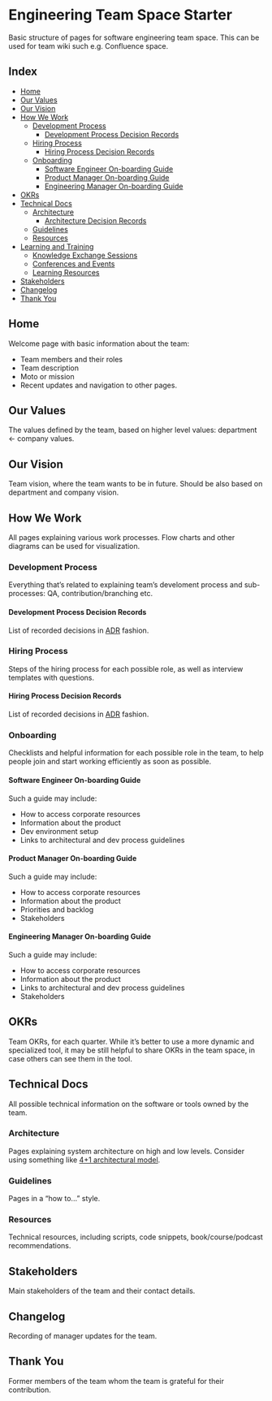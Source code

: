 # Engineering Team Space Starter

Basic structure of pages for software engineering team space. This can be used for team wiki such e.g. Confluence space.

## Index

- [Home](#home)
- [Our Values](#our-values)
- [Our Vision](#our-vision)
- [How We Work](#how-we-work)
  - [Development Process](#development-process)
    - [Development Process Decision Records](#development-process-recision-records)
  - [Hiring Process](#hiring-process)
    - [Hiring Process Decision Records](#hiring-process-recision-records)
  - [Onboarding](#onboarding)
    - [Software Engineer On-boarding Guide](#software-engineer-on-boarding-guide)
    - [Product Manager On-boarding Guide](#product-manager-on-boarding-guide)
    - [Engineering Manager On-boarding Guide](#engineering-manager-on-boarding-guide)
- [OKRs](#okrs)
- [Technical Docs](#technical-docs)
  - [Architecture](#architecture)
    - [Architecture Decision Records](#architecture-decision-records)
  - [Guidelines](#guidelines)
  - [Resources](#resources)
- [Learning and Training](#learning-and-training)
  - [Knowledge Exchange Sessions](#knowledge-exchange-sessions)
  - [Conferences and Events](#conferences-and-events)
  - [Learning Resources](#learning-resources)
- [Stakeholders](#stakeholders)
- [Changelog](#changelog)
- [Thank You](#thank-you)

## Home

Welcome page with basic information about the team:

- Team members and their roles
- Team description
- Moto or mission
- Recent updates and navigation to other pages.

## Our Values

The values defined by the team, based on higher level values: department ← company values.

## Our Vision

Team vision, where the team wants to be in future. Should be also based on department and company vision.

## How We Work

All pages explaining various work processes. Flow charts and other diagrams can be used for visualization.

### Development Process

Everything that’s related to explaining team’s develoment process and sub-processes: QA, contribution/branching etc.

#### Development Process Decision Records

List of recorded decisions in [ADR](http://thinkrelevance.com/blog/2011/11/15/documenting-architecture-decisions) fashion.

### Hiring Process

Steps of the hiring process for each possible role, as well as interview templates with questions.

#### Hiring Process Decision Records

List of recorded decisions in [ADR](http://thinkrelevance.com/blog/2011/11/15/documenting-architecture-decisions) fashion.

### Onboarding

Checklists and helpful information for each possible role in the team, to help people join and start working efficiently as soon as possible.

#### Software Engineer On-boarding Guide

Such a guide may include:

- How to access corporate resources
- Information about the product
- Dev environment setup
- Links to architectural and dev process guidelines

#### Product Manager On-boarding Guide

Such a guide may include:

- How to access corporate resources
- Information about the product
- Priorities and backlog
- Stakeholders

#### Engineering Manager On-boarding Guide

Such a guide may include:

- How to access corporate resources
- Information about the product
- Links to architectural and dev process guidelines
- Stakeholders

## OKRs

Team OKRs, for each quarter. While it’s better to use a more dynamic and specialized tool, it may be still helpful to share OKRs in the team space, in case others can see them in the tool.

## Technical Docs

All possible technical information on the software or tools owned by the team.

### Architecture

Pages explaining system architecture on high and low levels. Consider using something like [4+1 architectural model](https://en.wikipedia.org/wiki/4%2B1_architectural_view_model).

### Guidelines

Pages in a “how to...” style.

### Resources

Technical resources, including scripts, code snippets, book/course/podcast recommendations.

## Stakeholders

Main stakeholders of the team and their contact details.

## Changelog

Recording of manager updates for the team.

## Thank You

Former members of the team whom the team is grateful for their contribution.
